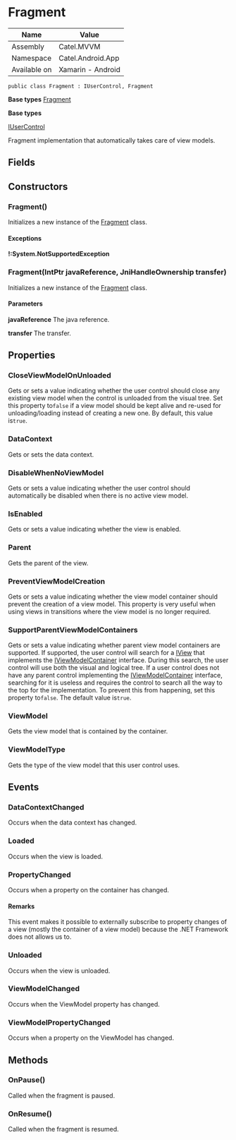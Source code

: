 

# Fragment

Name|Value
---|---
Assembly|Catel.MVVM
Namespace|Catel.Android.App
Available on|Xamarin - Android

```
public class Fragment : IUserControl, Fragment
```

**Base types**
[Fragment]()

**Base types**

[IUserControl](/Catel.MVVM\Catel\MVVM\Views\IUserControl.md)


Fragment implementation that automatically takes care of view models.



## Fields

## Constructors

### Fragment()

Initializes a new instance of the [Fragment](#) class.

#### Exceptions

**!:System.NotSupportedException**



### Fragment(IntPtr javaReference, JniHandleOwnership transfer)

Initializes a new instance of the [Fragment](#) class.

#### Parameters

**javaReference**
The java reference.

**transfer**
The transfer.



## Properties

### CloseViewModelOnUnloaded

Gets or sets a value indicating whether the user control should close any existing view model when the control is unloaded from the visual tree. Set this property to`false` if a view model should be kept alive and re-used for unloading/loading instead of creating a new one. By default, this value is`true`.



### DataContext

Gets or sets the data context.



### DisableWhenNoViewModel

Gets or sets a value indicating whether the user control should automatically be disabled when there is no active view model.



### IsEnabled

Gets or sets a value indicating whether the view is enabled.



### Parent

Gets the parent of the view.



### PreventViewModelCreation

Gets or sets a value indicating whether the view model container should prevent the creation of a view model. This property is very useful when using views in transitions where the view model is no longer required.



### SupportParentViewModelContainers

Gets or sets a value indicating whether parent view model containers are supported. If supported, the user control will search for a [IView](#) that implements the [IViewModelContainer](#) interface. During this search, the user control will use both the visual and logical tree. If a user control does not have any parent control implementing the [IViewModelContainer](#) interface, searching for it is useless and requires the control to search all the way to the top for the implementation. To prevent this from happening, set this property to`false`. The default value is`true`.



### ViewModel

Gets the view model that is contained by the container.



### ViewModelType

Gets the type of the view model that this user control uses.



## Events

### DataContextChanged

Occurs when the data context has changed.



### Loaded

Occurs when the view is loaded.



### PropertyChanged

Occurs when a property on the container has changed.

#### Remarks

This event makes it possible to externally subscribe to property changes of a view (mostly the container of a view model) because the .NET Framework does not allows us to.



### Unloaded

Occurs when the view is unloaded.



### ViewModelChanged

Occurs when the ViewModel property has changed.



### ViewModelPropertyChanged

Occurs when a property on the ViewModel has changed.



## Methods

### OnPause()

Called when the fragment is paused.



### OnResume()

Called when the fragment is resumed.



